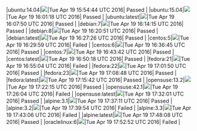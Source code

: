 |ubuntu:14.04|![](https://cdn.rawgit.com/Neilpang/letest/master/status/ubuntu-14.04.svg?1461081284)|Tue Apr 19 15:54:44 UTC 2016| Passed |
|ubuntu:15.04|![](https://cdn.rawgit.com/Neilpang/letest/master/status/ubuntu-15.04.svg?1461081678)|Tue Apr 19 16:01:18 UTC 2016| Passed |
|ubuntu:latest|![](https://cdn.rawgit.com/Neilpang/letest/master/status/ubuntu-latest.svg?1461082070)|Tue Apr 19 16:07:50 UTC 2016| Passed |
|debian:7|![](https://cdn.rawgit.com/Neilpang/letest/master/status/debian-7.svg?1461082455)|Tue Apr 19 16:14:15 UTC 2016| Passed |
|debian:8|![](https://cdn.rawgit.com/Neilpang/letest/master/status/debian-8.svg?1461082851)|Tue Apr 19 16:20:51 UTC 2016| Passed |
|debian:latest|![](https://cdn.rawgit.com/Neilpang/letest/master/status/debian-latest.svg?1461083246)|Tue Apr 19 16:27:26 UTC 2016| Passed |
|centos:5|![](https://cdn.rawgit.com/Neilpang/letest/master/status/centos-5.svg?1461083399)|Tue Apr 19 16:29:59 UTC 2016| Failed |
|centos:6|![](https://cdn.rawgit.com/Neilpang/letest/master/status/centos-6.svg?1461083805)|Tue Apr 19 16:36:45 UTC 2016| Passed |
|centos:7|![](https://cdn.rawgit.com/Neilpang/letest/master/status/centos-7.svg?1461084222)|Tue Apr 19 16:43:42 UTC 2016| Passed |
|centos:latest|![](https://cdn.rawgit.com/Neilpang/letest/master/status/centos-latest.svg?1461084618)|Tue Apr 19 16:50:18 UTC 2016| Passed |
|fedora:21|![](https://cdn.rawgit.com/Neilpang/letest/master/status/fedora-21.svg?1461084904)|Tue Apr 19 16:55:04 UTC 2016| Failed |
|fedora:22|![](https://cdn.rawgit.com/Neilpang/letest/master/status/fedora-22.svg?1461085310)|Tue Apr 19 17:01:50 UTC 2016| Passed |
|fedora:23|![](https://cdn.rawgit.com/Neilpang/letest/master/status/fedora-23.svg?1461085728)|Tue Apr 19 17:08:48 UTC 2016| Passed |
|fedora:latest|![](https://cdn.rawgit.com/Neilpang/letest/master/status/fedora-latest.svg?1461086142)|Tue Apr 19 17:15:42 UTC 2016| Passed |
|opensuse:13.2|![](https://cdn.rawgit.com/Neilpang/letest/master/status/opensuse-13.2.svg?1461086535)|Tue Apr 19 17:22:15 UTC 2016| Passed |
|opensuse:42.1|![](https://cdn.rawgit.com/Neilpang/letest/master/status/opensuse-42.1.svg?1461086764)|Tue Apr 19 17:26:04 UTC 2016| Failed |
|opensuse:latest|![](https://cdn.rawgit.com/Neilpang/letest/master/status/opensuse-latest.svg?1461087121)|Tue Apr 19 17:32:01 UTC 2016| Passed |
|alpine:3.1|![](https://cdn.rawgit.com/Neilpang/letest/master/status/alpine-3.1.svg?1461087431)|Tue Apr 19 17:37:11 UTC 2016| Passed |
|alpine:3.2|![](https://cdn.rawgit.com/Neilpang/letest/master/status/alpine-3.2.svg?1461087594)|Tue Apr 19 17:39:54 UTC 2016| Failed |
|alpine:3.3|![](https://cdn.rawgit.com/Neilpang/letest/master/status/alpine-3.3.svg?1461087786)|Tue Apr 19 17:43:06 UTC 2016| Failed |
|alpine:latest|![](https://cdn.rawgit.com/Neilpang/letest/master/status/alpine-latest.svg?1461088088)|Tue Apr 19 17:48:08 UTC 2016| Passed |
|oraclelinux:6|![](https://cdn.rawgit.com/Neilpang/letest/master/status/oraclelinux-6.svg?1461088372)|Tue Apr 19 17:52:52 UTC 2016| Failed |
